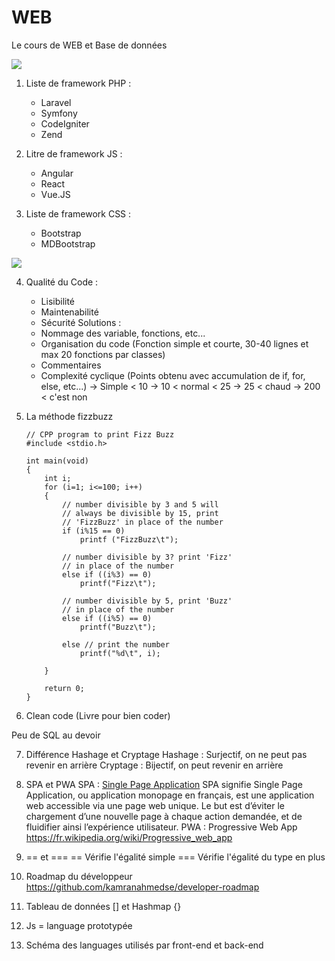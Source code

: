 # WEB
Le cours de WEB et Base de données

<img src="https://mdn.mozillademos.org/files/16042/model-view-controller-light-blue.png">

1. Liste de framework PHP :
    - Laravel
    - Symfony
    - CodeIgniter
    - Zend

2. Litre de framework JS :
    - Angular
    - React
    - Vue.JS

3. Liste de framework CSS :
    - Bootstrap
    - MDBootstrap

<img src="http://cartman34.fr/wp-content/uploads/2017/01/sql_joins.jpg">

4. Qualité du Code :
    - Lisibilité
    - Maintenabilité
    - Sécurité
    Solutions :
    - Nommage des variable, fonctions, etc...
    - Organisation du code (Fonction simple et courte, 30-40 lignes et max 20 fonctions par classes)
    - Commentaires
    - Complexité cyclique (Points obtenu avec accumulation de if, for, else, etc...)
        -> Simple < 10
        -> 10 < normal < 25
        -> 25 < chaud
        -> 200 < c'est non
        
5. La méthode fizzbuzz
    ```
    // CPP program to print Fizz Buzz 
    #include <stdio.h> 

    int main(void) 
    { 
        int i; 
        for (i=1; i<=100; i++) 
        { 
            // number divisible by 3 and 5 will 
            // always be divisible by 15, print  
            // 'FizzBuzz' in place of the number 
            if (i%15 == 0)         
                printf ("FizzBuzz\t");     

            // number divisible by 3? print 'Fizz' 
            // in place of the number 
            else if ((i%3) == 0)     
                printf("Fizz\t");                  

            // number divisible by 5, print 'Buzz'   
            // in place of the number 
            else if ((i%5) == 0)                        
                printf("Buzz\t");                  

            else // print the number             
                printf("%d\t", i);                  

        } 

        return 0; 
    } 
    ```
    
6. Clean code (Livre pour bien coder)

Peu de SQL au devoir

7. Différence Hashage et Cryptage
    Hashage : Surjectif, on ne peut pas revenir en arrière
    Cryptage : Bijectif, on peut revenir en arrière
    
8. SPA et PWA
    SPA : <a href="http://www.opentuto.com/single-page-application/" target="_blank">Single Page Application</a>
        SPA signifie Single Page Application, ou application  monopage en français, est une application web accessible via une page web unique. Le but est d’éviter le chargement d’une nouvelle page à chaque action demandée, et de fluidifier ainsi l’expérience utilisateur.
    PWA : Progressive Web App
        https://fr.wikipedia.org/wiki/Progressive_web_app
        
9. == et ===
    == Vérifie l'égalité simple
    === Vérifie l'égalité du type en plus
    
10. Roadmap du développeur
    https://github.com/kamranahmedse/developer-roadmap
    
11. Tableau de données [] et Hashmap {}

12. Js = language prototypée

13. Schéma des languages utilisés par front-end et back-end
